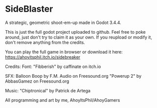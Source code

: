 # SideBlaster
A strategic, geometric shoot-em-up made in Godot 3.4.4. 

This is just the full godot project uploaded to github. Feel free to poke around, just don't try to claim it as your own. 
If you reupload or modify it, don't remove anything from the credits.

You can play the full game in browser or download it here: https://ahoyitsphil.itch.io/sidebreaker

Credits:
Font:
	"Fibberish" by caffinate on itch.io

SFX:
	Balloon Boop by F.M. Audio on Freesound.org
	"Powerup 2" by AbbasGamez on Freesound.org

Music:
	"Chiptronical" by Patrick de Artega

All programming and art by me, AhoyItsPhil/AhoyGamers
